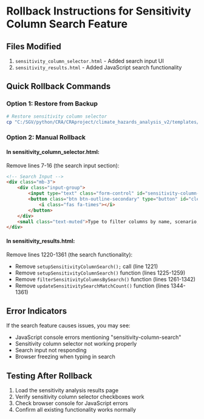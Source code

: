 # Rollback Instructions for Sensitivity Column Search Feature

## Files Modified
1. `sensitivity_column_selector.html` - Added search input UI
2. `sensitivity_results.html` - Added JavaScript search functionality

## Quick Rollback Commands

### Option 1: Restore from Backup
```bash
# Restore sensitivity column selector
cp "C:/SGV/python/CRA/CRAproject/climate_hazards_analysis_v2/templates/climate_hazards_analysis_v2/sensitivity_column_selector_backup.html" "C:/SGV/python/CRA/CRAproject/climate_hazards_analysis_v2/templates/climate_hazards_analysis_v2/sensitivity_column_selector.html"
```

### Option 2: Manual Rollback

#### In sensitivity_column_selector.html:
Remove lines 7-16 (the search input section):
```html
<!-- Search Input -->
<div class="mb-3">
    <div class="input-group">
        <input type="text" class="form-control" id="sensitivity-column-search" placeholder="Search columns..." autocomplete="off">
        <button class="btn btn-outline-secondary" type="button" id="clear-sensitivity-search" title="Clear search">
            <i class="fas fa-times"></i>
        </button>
    </div>
    <small class="text-muted">Type to filter columns by name, scenario, or year</small>
</div>
```

#### In sensitivity_results.html:
Remove lines 1220-1361 (the search functionality):
- Remove `setupSensitivityColumnSearch();` call (line 1221)
- Remove `setupSensitivityColumnSearch()` function (lines 1225-1259)
- Remove `filterSensitivityColumnsBySearch()` function (lines 1261-1342)
- Remove `updateSensitivitySearchMatchCount()` function (lines 1344-1361)

## Error Indicators
If the search feature causes issues, you may see:
- JavaScript console errors mentioning "sensitivity-column-search"
- Sensitivity column selector not working properly
- Search input not responding
- Browser freezing when typing in search

## Testing After Rollback
1. Load the sensitivity analysis results page
2. Verify sensitivity column selector checkboxes work
3. Check browser console for JavaScript errors
4. Confirm all existing functionality works normally